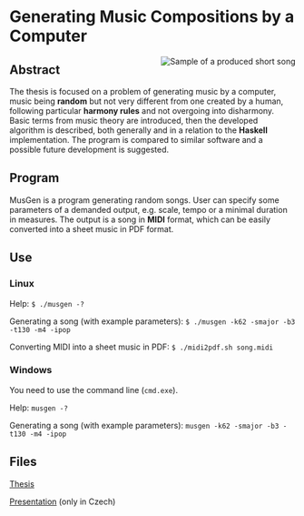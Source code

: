 # Generating Music Compositions by a Computer

[<img src="https://garncarz.github.io/musgen-haskell/song.png" alt="Sample of a produced short song" align="right">](https://garncarz.github.io/musgen-haskell/song.ogg)


## Abstract

The thesis is focused on a problem of generating music by a computer, music being **random** but not very different from one created by a human, following particular **harmony rules** and not overgoing into disharmony. Basic terms from music theory are introduced, then the developed algorithm is described, both generally and in a relation to the **Haskell** implementation. The program is compared to similar software and a possible future development is suggested.

## Program

MusGen is a program generating random songs. User can specify some parameters of a demanded output, e.g. scale, tempo or a minimal duration in measures. The output is a song in **MIDI** format, which can be easily converted into a sheet music in PDF format. 


## Use

### Linux

Help: `$ ./musgen -?`

Generating a song (with example parameters): `$ ./musgen -k62 -smajor -b3 -t130 -m4 -ipop`

Converting MIDI into a sheet music in PDF: `$ ./midi2pdf.sh song.midi`

### Windows

You need to use the command line (`cmd.exe`).

Help: `musgen -?`

Generating a song (with example parameters): `musgen -k62 -smajor -b3 -t130 -m4 -ipop`


## Files

[Thesis](https://garncarz.github.io/musgen-haskell/thesis.pdf)

[Presentation](https://garncarz.github.io/musgen-haskell/prezentace.pdf) (only in Czech)


<!-- ❄️ Hello to the GitHub Archive! ❄️ -->

